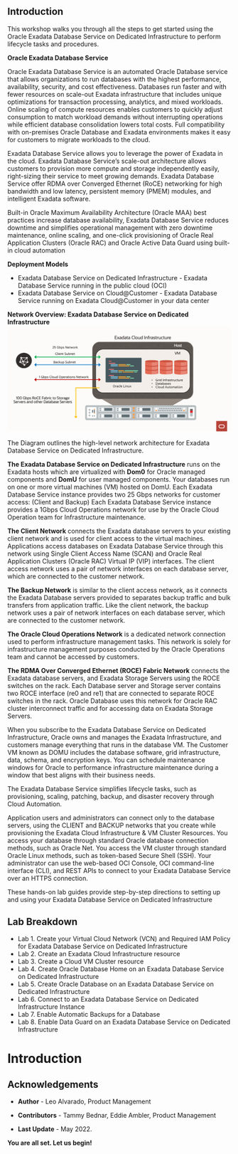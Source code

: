 ## Introduction

This workshop walks you through all the steps to get started using the Oracle Exadata Database Service on Dedicated Infrastructure to perform lifecycle tasks and procedures.


**Oracle Exadata Database Service**

Oracle Exadata Database Service is an automated Oracle Database service that allows organizations to run databases with the highest performance, availability, security, and cost effectiveness. Databases run faster and with fewer resources on scale-out Exadata infrastructure that includes unique optimizations for transaction processing, analytics, and mixed workloads. Online scaling of compute resources enables customers to quickly adjust consumption to match workload demands without interrupting operations while efficient database consolidation lowers total costs. Full compatibility with on-premises Oracle Database and Exadata environments makes it easy for customers to migrate workloads to the cloud.

Exadata Database Service allows you to leverage the power of Exadata in the cloud. Exadata Database Service’s scale-out architecture allows customers to provision more compute and storage independently easily, right-sizing their service to meet growing demands. Exadata Database Service offer RDMA over Converged Ethernet (RoCE) networking for high bandwidth and low latency, persistent memory (PMEM) modules, and intelligent Exadata software.

Built-in Oracle Maximum Availability Architecture (Oracle MAA) best practices increase database availability, Exadata Database Service reduces downtime and simplifies operational management with zero downtime maintenance, online scaling, and one-click provisioning of Oracle Real Application Clusters (Oracle RAC) and Oracle Active Data Guard using built-in cloud automation

**Deployment Models**

* Exadata Database Service on Dedicated Infrastructure - Exadata Database Service running in the public cloud (OCI)
* Exadata Database Service on Cloud@Customer - Exadata Database Service running on Exadata Cloud@Customer in your data center


**Network Overview: Exadata Database Service on Dedicated Infrastructure**
![Network Overview of Exadata Database Service on Dedicated Infrastructure](./images/exa-db-d-architecture.png " ")


The Diagram outlines the high-level network architecture for Exadata Database Service on Dedicated Infrastructure.

**The Exadata Database Service on Dedicated Infrastructure** runs on the Exadata hosts which are virtualized with **Dom0** for Oracle managed components and **DomU** for user managed components.
Your databases run on one or more virtual machines (VM) hosted on DomU.
Each Exadata Database Service instance provides two 25 Gbps networks for customer access: (Client and Backup)
Each Exadata Database Service instance provides a 1Gbps Cloud Operations network for use by the Oracle Cloud Operation team for Infrastructure maintenance.

**The Client Network** connects the Exadata database servers to your existing client network and is used for client access to the virtual machines.
Applications access databases on Exadata Database Service through this network using Single Client Access Name (SCAN) and Oracle Real Application Clusters (Oracle RAC) Virtual IP (VIP) interfaces.
The client access network uses a pair of network interfaces on each database server, which are connected to the customer network.

**The Backup Network** is similar to the client access network, as it connects the Exadata Database servers provided to separates backup traffic and bulk transfers from application traffic.
Like the client network, the backup network uses a pair of network interfaces on each database server, which are connected to the customer network.

**The Oracle Cloud Operations Network** is a dedicated network connection used to perform infrastructure management tasks.
This network is solely for infrastructure management purposes conducted by the Oracle Operations team and cannot be accessed by customers.

**The RDMA Over Converged Ethernet (ROCE) Fabric Network** connects the Exadata database servers, and Exadata Storage Servers using the ROCE switches on the rack.
Each Database server and Storage server contains two ROCE interface (re0 and re1) that are connected to separate ROCE switches in the rack.
Oracle Database uses this network for Oracle RAC cluster interconnect traffic and for accessing data on Exadata Storage Servers.

When you subscribe to the Exadata Database Service on Dedicated Infrastructure, Oracle owns and manages the Exadata Infrastructure, and customers manage everything that runs in the database VM. The Customer VM known as DOMU includes the database software, grid infrastructure, data, schema, and encryption keys. You can schedule maintenance windows for Oracle to performance infrastructure maintenance during a window that best aligns with their business needs.

The Exadata Database Service simplifies lifecycle tasks, such as provisioning, scaling, patching, backup, and disaster recovery through Cloud Automation.

Application users and administrators can connect only to the database servers, using the CLIENT and BACKUP networks that you create while provisioning the Exadata Cloud Infrastructure & VM Cluster Resources. You access your database through standard Oracle database connection methods, such as Oracle Net. You access the VM cluster through standard Oracle Linux methods, such as token-based Secure Shell (SSH). Your administrator can use the web-based OCI Console, OCI command-line interface (CLI), and REST APIs to connect to your Exadata Database Service over an HTTPS connection.

These hands-on lab guides provide step-by-step directions to setting up and using your Exadata Database Service on Dedicated Infrastructure


## Lab Breakdown


* Lab 1. Create your Virtual Cloud Network (VCN) and Required IAM Policy for Exadata Database Service on Dedicated Infrastructure
* Lab 2. Create an Exadata Cloud Infrastructure resource
* Lab 3. Create a Cloud VM Cluster resource
* Lab 4. Create Oracle Database Home on an Exadata Database Service on Dedicated Infrastructure       
* Lab 5. Create Oracle Database on an Exadata Database Service on Dedicated Infrastructure
* Lab 6. Connect to an Exadata Database Service on Dedicated Infrastructure Instance
* Lab 7. Enable Automatic Backups for a Database
* Lab 8. Enable Data Guard on an Exadata Database Service on Dedicated Infrastructure



# Introduction

## Acknowledgements

* **Author** - Leo Alvarado, Product Management

* **Contributors** - Tammy Bednar, Eddie Ambler, Product Management

* **Last Update** - May 2022.

**You are all set. Let us begin!**
